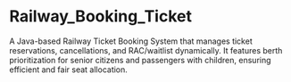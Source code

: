 # Railway_Booking_Ticket
A Java-based Railway Ticket Booking System that manages ticket reservations, cancellations, and RAC/waitlist dynamically. It features berth prioritization for senior citizens and passengers with children, ensuring efficient and fair seat allocation.
